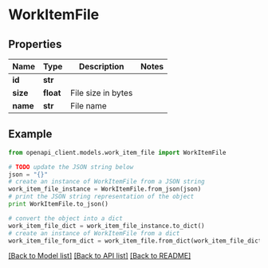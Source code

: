 # WorkItemFile


## Properties
Name | Type | Description | Notes
------------ | ------------- | ------------- | -------------
**id** | **str** |  | 
**size** | **float** | File size in bytes | 
**name** | **str** | File name | 

## Example

```python
from openapi_client.models.work_item_file import WorkItemFile

# TODO update the JSON string below
json = "{}"
# create an instance of WorkItemFile from a JSON string
work_item_file_instance = WorkItemFile.from_json(json)
# print the JSON string representation of the object
print WorkItemFile.to_json()

# convert the object into a dict
work_item_file_dict = work_item_file_instance.to_dict()
# create an instance of WorkItemFile from a dict
work_item_file_form_dict = work_item_file.from_dict(work_item_file_dict)
```
[[Back to Model list]](../README.md#documentation-for-models) [[Back to API list]](../README.md#documentation-for-api-endpoints) [[Back to README]](../README.md)


